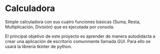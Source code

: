 # Calculadora
Simple calculadora con sus cuatro funciones básicas (Suma, Resta, Multiplicación, División) que es ejecutada por consola.

El principal objetivo de este proyecto es aprender de manera autodidacta a crear una aplicación de escritorio comunmente llamada GUI. Para ello se usará la librería
tkinter de python.
